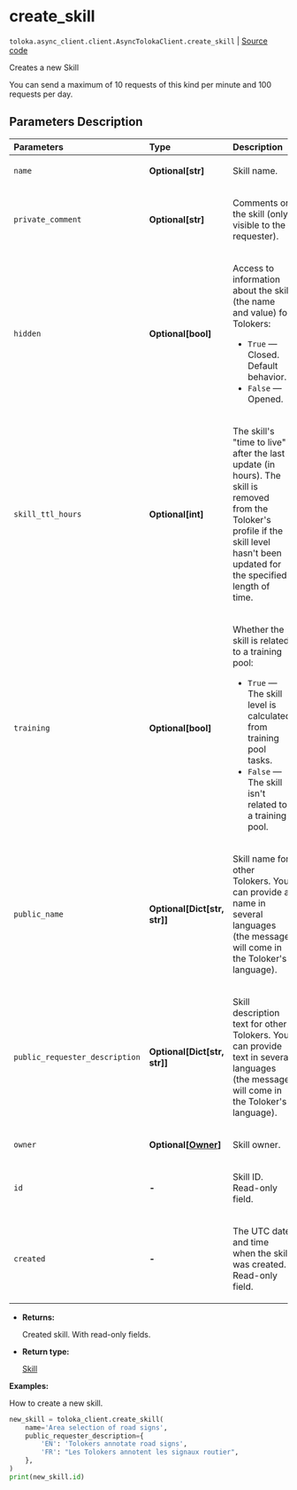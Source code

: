 # create_skill
`toloka.async_client.client.AsyncTolokaClient.create_skill` | [Source code](https://github.com/Toloka/toloka-kit/blob/v1.2.0.post1/src/client/__init__.py#L0)

Creates a new Skill


You can send a maximum of 10 requests of this kind per minute and 100 requests per day.

## Parameters Description

| Parameters | Type | Description |
| :----------| :----| :-----------|
`name`|**Optional\[str\]**|<p>Skill name.</p>
`private_comment`|**Optional\[str\]**|<p>Comments on the skill (only visible to the requester).</p>
`hidden`|**Optional\[bool\]**|<p>Access to information about the skill (the name and value) for Tolokers:</p> <ul> <li>`True` — Closed. Default behavior.</li> <li>`False` — Opened.</li> </ul>
`skill_ttl_hours`|**Optional\[int\]**|<p>The skill&#x27;s &quot;time to live&quot; after the last update (in hours). The skill is removed from the Toloker&#x27;s profile if the skill level hasn&#x27;t been updated for the specified length of time.</p>
`training`|**Optional\[bool\]**|<p>Whether the skill is related to a training pool:</p> <ul> <li>`True` — The skill level is calculated from training pool tasks.</li> <li>`False` — The skill isn&#x27;t related to a training pool.</li> </ul>
`public_name`|**Optional\[Dict\[str, str\]\]**|<p>Skill name for other Tolokers. You can provide a name in several languages (the message will come in the Toloker&#x27;s language).</p>
`public_requester_description`|**Optional\[Dict\[str, str\]\]**|<p>Skill description text for other Tolokers. You can provide text in several languages (the message will come in the Toloker&#x27;s language).</p>
`owner`|**Optional\[[Owner](toloka.client.owner.Owner.md)\]**|<p>Skill owner.</p>
`id`|**-**|<p>Skill ID. Read-only field.</p>
`created`|**-**|<p>The UTC date and time when the skill was created. Read-only field.</p>

* **Returns:**

  Created skill. With read-only fields.

* **Return type:**

  [Skill](toloka.client.skill.Skill.md)

**Examples:**

How to create a new skill.

```python
new_skill = toloka_client.create_skill(
    name='Area selection of road signs',
    public_requester_description={
        'EN': 'Tolokers annotate road signs',
        'FR': "Les Tolokers annotent les signaux routier",
    },
)
print(new_skill.id)
```
